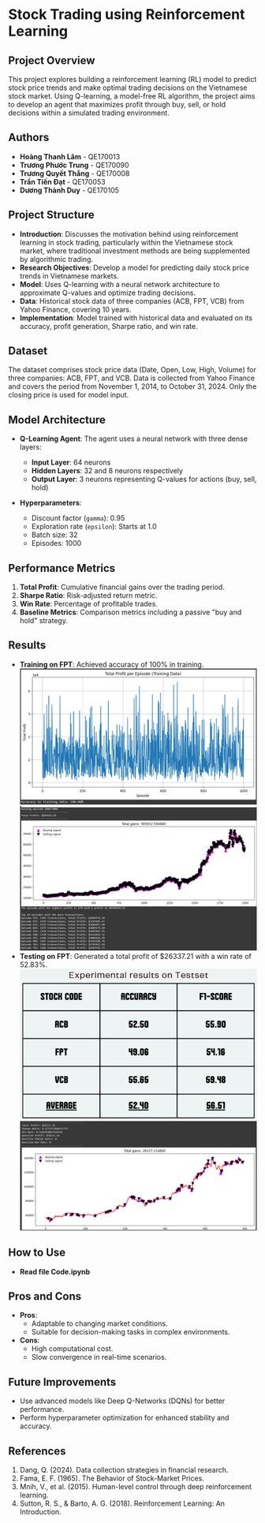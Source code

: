 # Stock Trading using Reinforcement Learning

## Project Overview
This project explores building a reinforcement learning (RL) model to predict stock price trends and make optimal trading decisions on the Vietnamese stock market. Using Q-learning, a model-free RL algorithm, the project aims to develop an agent that maximizes profit through buy, sell, or hold decisions within a simulated trading environment.

## Authors
- **Hoàng Thanh Lâm** - QE170013
- **Trương Phước Trung** - QE170090
- **Trương Quyết Thắng** - QE170008
- **Trần Tiến Đạt** - QE170053
- **Dương Thành Duy** - QE170105

## Project Structure
- **Introduction**: Discusses the motivation behind using reinforcement learning in stock trading, particularly within the Vietnamese stock market, where traditional investment methods are being supplemented by algorithmic trading.
- **Research Objectives**: Develop a model for predicting daily stock price trends in Vietnamese markets.
- **Model**: Uses Q-learning with a neural network architecture to approximate Q-values and optimize trading decisions.
- **Data**: Historical stock data of three companies (ACB, FPT, VCB) from Yahoo Finance, covering 10 years.
- **Implementation**: Model trained with historical data and evaluated on its accuracy, profit generation, Sharpe ratio, and win rate.

## Dataset
The dataset comprises stock price data (Date, Open, Low, High, Volume) for three companies: ACB, FPT, and VCB. Data is collected from Yahoo Finance and covers the period from November 1, 2014, to October 31, 2024. Only the closing price is used for model input.

## Model Architecture
- **Q-Learning Agent**: The agent uses a neural network with three dense layers:
  - **Input Layer**: 64 neurons
  - **Hidden Layers**: 32 and 8 neurons respectively
  - **Output Layer**: 3 neurons representing Q-values for actions (buy, sell, hold)
  
- **Hyperparameters**:
  - Discount factor (`gamma`): 0.95
  - Exploration rate (`epsilon`): Starts at 1.0
  - Batch size: 32
  - Episodes: 1000

## Performance Metrics
1. **Total Profit**: Cumulative financial gains over the trading period.
2. **Sharpe Ratio**: Risk-adjusted return metric.
3. **Win Rate**: Percentage of profitable trades.
4. **Baseline Metrics**: Comparison metrics including a passive "buy and hold" strategy.

## Results
- **Training on FPT**: Achieved accuracy of 100% in training.
![Train result](results/train.png)
![Profit train](results/profit_train.png)
- **Testing on FPT**: Generated a total profit of $26337.21 with a win rate of 52.83%.
![Test result](results/test.png)
![Profit test](results/profit_test.png)

## How to Use
- **Read file Code.ipynb**

## Pros and Cons
- **Pros**:
  - Adaptable to changing market conditions.
  - Suitable for decision-making tasks in complex environments.
- **Cons**:
  - High computational cost.
  - Slow convergence in real-time scenarios.

## Future Improvements
- Use advanced models like Deep Q-Networks (DQNs) for better performance.
- Perform hyperparameter optimization for enhanced stability and accuracy.

## References
1. Dang, Q. (2024). Data collection strategies in financial research.
2. Fama, E. F. (1965). The Behavior of Stock-Market Prices.
3. Mnih, V., et al. (2015). Human-level control through deep reinforcement learning.
4. Sutton, R. S., & Barto, A. G. (2018). Reinforcement Learning: An Introduction.
